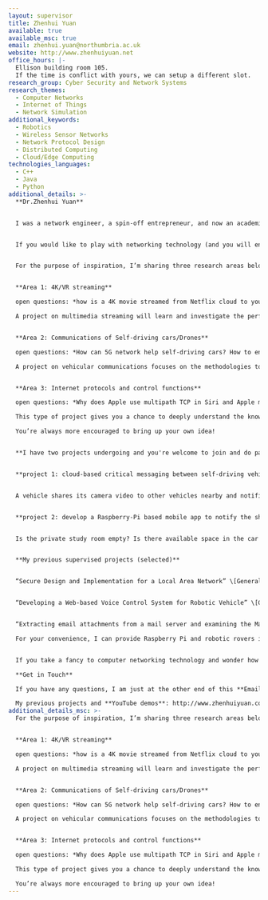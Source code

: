 ```yaml
---
layout: supervisor
title: Zhenhui Yuan
available: true
available_msc: true
email: zhenhui.yuan@northumbria.ac.uk
website: http://www.zhenhuiyuan.net
office_hours: |-
  Ellison building room 105.
  If the time is conflict with yours, we can setup a different slot. 
research_group: Cyber Security and Network Systems
research_themes:
  - Computer Networks
  - Internet of Things
  - Network Simulation
additional_keywords:
  - Robotics
  - Wireless Sensor Networks
  - Network Protocol Design
  - Distributed Computing
  - Cloud/Edge Computing
technologies_languages:
  - C++
  - Java
  - Python
additional_details: >-
  **Dr.Zhenhui Yuan**


  I was a network engineer, a spin-off entrepreneur, and now an academic at the CyberNets research group in Northumbria University. I have been working on mobile networking technologies for over ten years. In my view, network is a fundamental infrastructure on the planet and plays the same role as gas and electricity. Internet itself is a giant network that consists of millions of computers. 


  If you would like to play with networking technology (and you will enjoy!), I’d love to offer helps and advices (not exactly “supervise”). We can explore some amazing idea together.


  For the purpose of inspiration, I’m sharing three research areas below.


  **Area 1: 4K/VR streaming**

  open questions: *how is a 4K movie streamed from Netflix cloud to your mobile? What is the standard video streaming protocol being used Internet? What may happen if the network is poor, e.g. you are on the motor way?* 

  A project on multimedia streaming will learn and investigate the performance of variable streaming protocols. Simulations or real-world tests could be developed to study the quality-of-service or quality-of-experience of different streaming protocols in terms of devices, mobility, video quality, etc.


  **Area 2: Communications of Self-driving cars/Drones**

  open questions: *How can 5G network help self-driving cars? How to ensure a swarm of UAVs communicate with each other timely and accurately? What are the benefits from vehicle-to-vehicle communications?*

  A project on vehicular communications focuses on the methodologies to interconnect a vehicle with other vehicles, road-side unit, edge, cloud, pedestrians, cyclists and so on. The concept of vehicle is broad including UAVs, robotic rovers, self-driving cars, and underwater vehicles. These vehicles can be used in many applications such as delivery, search and rescue, and sensor data collection. You will design and develop a tailored network for a specific vehicle and prove that your network can satisfy the application’s network demands. 


  **Area 3: Internet protocols and control functions**

  open questions: *Why does Apple use multipath TCP in Siri and Apple maps? Why does Netflix use TCP to stream video instead of UDP? Why does Google Chrome use QUIC protocol? Which routing protocol do you recommend for a team of robotic rovers on Mars? What would be the challenges when you have one UAV to collect data from one thousand sensors on the farm?*

  This type of project gives you a chance to deeply understand the know-how of computer network. You will learn the theories of standard network protocols at multiple OSI layers (application/transport/network/data link/physical layer). You will dive into the algorithms and conduct deep analysis of protocols in terms of QoS (e.g. delay, loss, throughput, fairness, network utilization, etc). You will implement the protocol in either simulation or real-world testbed.

  You’re always more encouraged to bring up your own idea!


  **I have two projects undergoing and you're welcome to join and do part of the work:**


  **project 1: cloud-based critical messaging between self-driving vehicles.** 


  A vehicle shares its camera video to other vehicles nearby and notifies emergent road events. You will need to build a cloud-based message distribution system to deliver the data. You will learn how to implement MQTT, HTTP and CoAP; implement on robotic rovers; test on university campus.


  **project 2: develop a Raspberry-Pi based mobile app to notify the shared campus facilities**


  Is the private study room empty? Is there available space in the car park? You do not have to check in-person! In this project, you will build distributed on-site sensing system using Raspberry Pi and distribute the message to mobile app using MQTT (ref: IBM MQ).


  **My previous supervised projects (selected)**


  “Secure Design and Implementation for a Local Area Network” \[General Computing Project]


  “Developing a Web-based Voice Control System for Robotic Vehicle” \[General Computing Project]


  “Extracting email attachments from a mail server and examining the Macros” \[General Computing Project]

  For your convenience, I can provide Raspberry Pi and robotic rovers in case you need for real-world tests.


  If you take a fancy to computer networking technology and wonder how it can change our life, why not drop me an email! I’m always open and happy to have a chat!

  **Get in Touch**

  If you have any questions, I am just at the other end of this **Email**: zhenhui.yuan@northumbria.ac.uk.

  My previous projects and **YouTube demos**: http://www.zhenhuiyuan.co.uk[](www.zhenhuiyuan.com)
additional_details_msc: >-
  For the purpose of inspiration, I’m sharing three research areas below.


  **Area 1: 4K/VR streaming**

  open questions: *how is a 4K movie streamed from Netflix cloud to your mobile? What is the standard video streaming protocol being used Internet? What may happen if the network is poor, e.g. you are on the motor way?* 

  A project on multimedia streaming will learn and investigate the performance of variable streaming protocols. Simulations or real-world tests could be developed to study the quality-of-service or quality-of-experience of different streaming protocols in terms of devices, mobility, video quality, etc.


  **Area 2: Communications of Self-driving cars/Drones**

  open questions: *How can 5G network help self-driving cars? How to ensure a swarm of UAVs communicate with each other timely and accurately? What are the benefits from vehicle-to-vehicle communications?*

  A project on vehicular communications focuses on the methodologies to interconnect a vehicle with other vehicles, road-side unit, edge, cloud, pedestrians, cyclists and so on. The concept of vehicle is broad including UAVs, robotic rovers, self-driving cars, and underwater vehicles. These vehicles can be used in many applications such as delivery, search and rescue, and sensor data collection. You will design and develop a tailored network for a specific vehicle and prove that your network can satisfy the application’s network demands. 


  **Area 3: Internet protocols and control functions**

  open questions: *Why does Apple use multipath TCP in Siri and Apple maps? Why does Netflix use TCP to stream video instead of UDP? Why does Google Chrome use QUIC protocol? Which routing protocol do you recommend for a team of robotic rovers on Mars? What would be the challenges when you have one UAV to collect data from one thousand sensors on the farm?*

  This type of project gives you a chance to deeply understand the know-how of computer network. You will learn the theories of standard network protocols at multiple OSI layers (application/transport/network/data link/physical layer). You will dive into the algorithms and conduct deep analysis of protocols in terms of QoS (e.g. delay, loss, throughput, fairness, network utilization, etc). You will implement the protocol in either simulation or real-world testbed.

  You’re always more encouraged to bring up your own idea!
---
```

